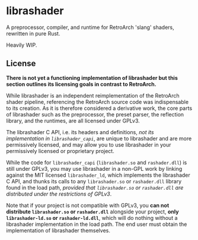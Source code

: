 # librashader

A preprocessor, compiler, and runtime for RetroArch 'slang' shaders, rewritten in pure Rust.

Heavily WIP.

## License
**There is not yet a functioning implementation of librashader but this section outlines its licensing goals in contrast to
RetroArch.**

While librashader is an independent reimplementation of the RetroArch shader pipeline, referencing the RetroArch source
code was indispensable to its creation. As it is therefore considered a derivative work, the core parts of librashader
such as the preprocessor, the preset parser, the reflection library, and the runtimes, are all licensed under GPLv3.

The librashader C API, i.e. its headers and definitions, *not its implementation in `librashader_capi`*,
are unique to librashader and are more permissively licensed, and may allow you to use librashader in your permissively 
licensed or proprietary project.

While the code for `librashader_capi` (`librashader.so` and `rashader.dll`) is still under GPLv3, 
you may use librashader in a non-GPL work by linking against the MIT licensed `librashader_ld`, 
which implements the librashader C API, and thunks its calls to any `librashader.so` or `rashader.dll` 
library found in the load path, *provided that `librashader.so` or `rashader.dll` are distributed under the restrictions
of GPLv3*. 

Note that if your project is not compatible with GPLv3, you **can not distribute `librashader.so` or `rashader.dll`**
alongside your project, **only `librashader-ld.so` or `rashader-ld.dll`**, which will do nothing without a librashader
implementation in the load path. The end user must obtain the implementation of librashader themselves.